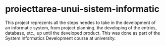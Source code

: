 # proiecttarea-unui-sistem-informatic
This project reprezents all the steps needes to take in the development of an informatic system, from project planning, the developing of the entries, database, etc., up until the developed product. This was done as part of the System Informatics Development course at university.
